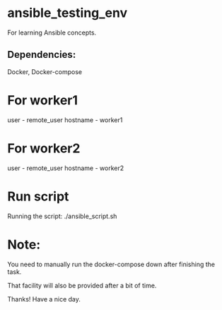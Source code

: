 # ansible_testing_env
For learning Ansible concepts.

## Dependencies:
Docker, Docker-compose

# For worker1
user - remote_user
hostname - worker1

# For worker2
user - remote_user
hostname - worker2

# Run script
Running the script: ./ansible_script.sh

# Note:
You need to manually run the docker-compose down after finishing the task.

That facility will also be provided after a bit of time.

Thanks! Have a nice day.
